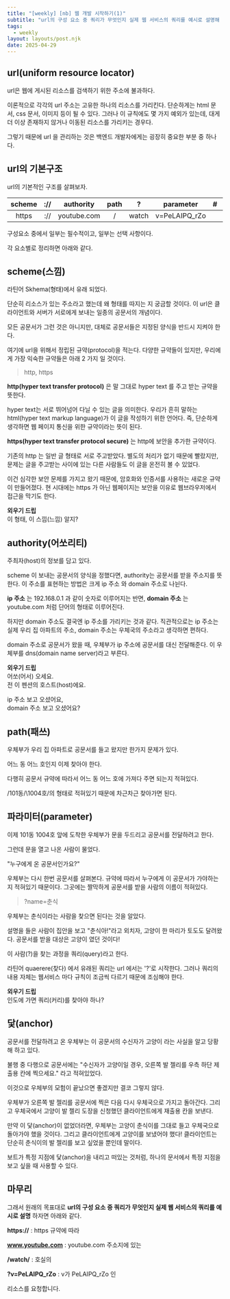 ```yaml
---
title: "[weekly] [nb] 웹 개발 시작하기(1)"
subtitle: "url의 구성 요소 중 쿼리가 무엇인지 실제 웹 서비스의 쿼리를 예시로 설명해 주세요."
tags:
  - weekly
layout: layouts/post.njk
date: 2025-04-29
---
```


## url(uniform resource locator)
url은 웹에 게시된 리소스를 검색하기 위한 주소에 불과하다.

이론적으로 각각의 url 주소는 고유한 하나의 리소스를 가리킨다. 단순하게는 html 문서, css 문서, 이미지 등이 될 수 있다. 그러나 이 규칙에도 몇 가지 예외가 있는데, 대게 더 이상 존재하지 않거나 이동된 리소스를 가리키는 경우다.

그렇기 때문에 url 을 관리하는 것은 백엔드 개발자에게는 굉장히 중요한 부분 중 하나다.

## url의 기본구조
url의 기본적인 구조를 살펴보자.

| scheme | :// | authority | path | ? | parameter | # | anchor |
| :---: | :---: | :---: | :---: | :---: | :---: | :---: | :---: |
| https |  :// | youtube.com | / | watch | v=PeLAIPQ_rZo | | |

구성요소 중에서 일부는 필수적이고, 일부는 선택 사항이다. 

각 요소별로 정리하면 아래와 같다.

## scheme(스낌)
라틴어 Skhema(형태)에서 유래 되었다.

단순히 리소스가 있는 주소라고 했는데 왜 형태를 따지는 지 궁금할 것이다. 이 url은 클라이언트와 서버가 서로에게 보내는 일종의 공문서의 개념이다.

모든 공문서가 그런 것은 아니지만, 대체로 공문서들은 지정된 양식을 반드시 지켜야 한다.

여기에 url을 위해서 정립된 규약(protocol)을 적는다. 다양한 규약들이 있지만, 우리에게 가장 익숙한 규약들은 아래 2 가지 일 것이다.

> http, https

**http(hyper text transfer protocol)** 은 말 그대로 hyper text 를 주고 받는 규약을 뜻한다. 

hyper text는 서로 뛰어넘어 다닐 수 있는 글을 의미한다. 우리가 흔히 말하는 html(hyper text markup language)가 이 글을 작성하기 위한 언어다. 즉, 단순하게 생각하면  웹 페이지 통신을 위한 규약이라는 뜻이 된다.

**https(hyper text transfer protocol secure)** 는 http에 보안을 추가한 규약이다. 

기존의 http 는 일반 글 형태로 서로 주고받았다. 별도의 처리가 없기 때문에 빨랐지만, 문제는 글을 주고받는 사이에 있는 다른 사람들도 이 글을 온전히 볼 수 있었다. 

이건 심각한 보안 문제를 가지고 왔기 때문에, 암호화와 인증서를 사용하는 새로운 규약이 만들어졌다. 현 시대에는 https 가 아닌 웹페이지는 보안을 이유로 웹브라우저에서 접근을 막기도 한다.

**외우기 드립**  
이 형태, 이 스낌(느낌) 알지?

## authority(어쏘리티)
주최자(host)의 정보를 담고 있다.

scheme 이 보내는 공문서의 양식을 정했다면, authority는 공문서를 받을 주소지를 뜻한다. 이 주소를 표현하는 방법은 크게 ip 주소 와 domain 주소로 나뉜다.

**ip 주소** 는 192.168.0.1 과 같이 숫자로 이루어지는 반면,
**domain 주소** 는 youtube.com 처럼 단어의 형태로 이루어진다.  

하지만 domain 주소도 결국엔 ip 주소를 가리키는 것과 같다. 직관적으로는 ip 주소는 실제 우리 집 아파트의 주소, domain 주소는 우체국의 주소라고 생각하면 편하다. 

domain 주소로 공문서가 왔을 때, 우체부가 ip 주소에 공문서를 대신 전달해준다. 이 우체부를 dns(domain name server)라고 부른다.

**외우기 드립**  
어쏘(어서) 오세요.  
전 이 펜션의 호스트(host)에요.  

ip 주소 보고 오셨어요,  
domain 주소 보고 오셨어요?  

## path(패쓰)
우체부가 우리 집 아파트로 공문서를 들고 왔지만 한가지 문제가 있다.

어느 동 어느 호인지 이제 찾아야 한다. 

다행히 공문서 규약에 따라서 어느 동 어느 호에 가져다 주면 되는지 적혀있다.

\/101동/\1004호/의 형태로 적혀있기 때문에 차근차근 찾아가면 된다.

## 파라미터(parameter)
이제 101동 1004호 앞에 도착한 우체부가 문을 두드리고 공문서를 전달하려고 한다.

그런데 문을 열고 나온 사람이 물었다.

"누구에게 온 공문서인가요?"

우체부는 다시 한번 공문서를 살펴본다. 규약에 따라서 누구에게 이 공문서가 가야하는 지 적혀있기 때문이다. 그곳에는 짤막하게 공문서를 받을 사람의 이름이 적혀있다.

> ?name=춘식

우체부는 춘식이라는 사람을 찾으면 된다는 것을 알았다. 

설명을 들은 사람이 집안을 보고 "춘식아!"라고 외치자, 고양이 한 마리가 토도도 달려왔다. 공문서를 받을 대상은 고양이 였던 것이다!

이 사람(?)을 찾는 과정을 쿼리(query)라고 한다.

라틴어 quaerere(찾다) 에서 유래된 쿼리는 url 에서는 '?'로 시작한다. 그러나 쿼리의 내용 자체는 웹서비스 마다 규칙이 조금씩 다르기 때문에 조심해야 한다. 

**외우기 드립**  
인도에 가면 쿼리(커리)를 찾아야 하나?

## 닻(anchor)
공문서를 전달하려고 온 우체부는 이 공문서의 수신자가 고양이 라는 사실을 알고 당황해 하고 있다.

불행 중 다행으로 공문서에는 "수신자가 고양이일 경우, 오른쪽 발 젤리를 우측 하단 제출용 칸에 찍으세요." 라고 적혀있었다.

이것으로 우체부의 모험이 끝났으면 좋겠지만 결코 그렇지 않다.

우체부가 오른쪽 발 젤리를 공문서에 찍은 다음 다시 우체국으로 가지고 돌아간다. 그리고 우체국에서 고양이 발 젤리 도장을 신청했던 클라이언트에게 재출용 칸을 보낸다.

만약 이 닻(anchor)이 없었더라면, 우체부는 고양이 춘식이를 그대로 들고 우체국으로 돌아가야 했을 것이다. 그리고 클라이언트에게 고양이를 보냈어야 했다! 클라이언트는 단순히 춘식이의 발 젤리를 보고 싶었을 뿐인데 말이다.

보트가 특정 지점에 닻(anchor)을 내리고 떠있는 것처럼, 하나의 문서에서 특정 지점을 보고 싶을 때 사용할 수 있다.

## 마무리
그래서 원래의 목표대로 **url의 구성 요소 중 쿼리가 무엇인지 실제 웹 서비스의 쿼리를 예시로 설명** 하자면 아래와 같다.

**https://** : https 규약에 따라  

**www.youtube.com** : youtube.com 주소지에 있는  

**/watch/** : 호실의  

**?v=PeLAIPQ_rZo** : v가 PeLAIPQ_rZo 인  

리소스를 요청합니다.  


